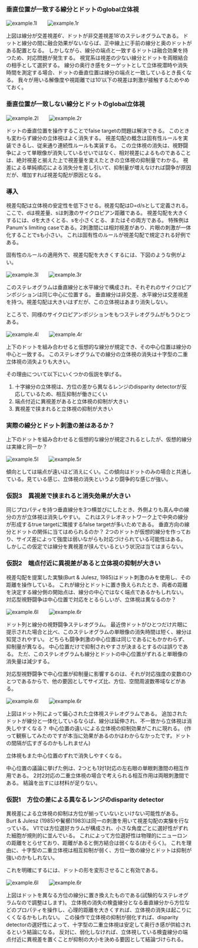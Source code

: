 ### 垂直位置が一致する線分とドットのglobal立体視

![example.1l](line_dot/stereograms/60l.png)　　![example.1r](line_dot/stereograms/60r.png)

上図は線分が交差視差6′、ドットが非交差視差18′のステレオグラムである。
ドットと線分の間に融合効果がないならば、正中線上に手前の線分と奥のドットがある配置となる。
しかしながら、線分の端点と一致するドットは融合効果を持つため、対応問題が発生する。
視覚系は視差の少ない線分とドットを両眼結合の相手として選択する。
線分の奥行き感をターゲットとして立体視潜時や消失時間を測定する場合、ドットの垂直位置は線分の端点と一致しているとき長くなる。
我々が用いる解像度や視距離では10′以下の視差は刺激が接触するためやめておく。

### 垂直位置が一致しない線分とドットのglobal立体視

![example.2l](line_dot2/stereograms/44l.png)　　![example.2r](line_dot2/stereograms/44r.png)

ドットの垂直位置を操作することでfalse targetの問題は解決できる。
このときも変わらず線分の立体視はよく消失する。
視差勾配の概念は固有性ルールを実装できるし、従来通り連続性ルールも実装する。
この立体視の消失は、視野闘争によって単眼像が消失しているせいではなく、相対視差によるものであることは、絶対視差と揃えた上で視差量を変えたときの立体視の抑制量でわかる。
視差による単純順応による消失分を差し引いて、抑制量が増えなければ闘争が原因だが、増加すれば視差勾配が原因となる。

### 導入

視差勾配は立体視の安定性を低下させる。視差勾配はD=d/sとして定義される。ここで、dは視差量、sは刺激のサイクロピアン距離である。
視差勾配を大きくするには、dを大きくとる、sを小さくとる、またはその両方である。
特殊例はPanum's limiting caseである。2刺激間には相対視差があり、片眼の刺激が一体化することでsも小さい。
これは固有性のルールが視差勾配で規定される好例である。

固有性のルールの適用外で、視差勾配を大きくするには、下図のような例がよい。

![example.3l](line_line/stereograms/40l.png)　　![example.3r](line_line/stereograms/40r.png)

このステレオグラムは垂直線分と水平線分で構成され、それぞれのサイクロピアンポジションは同じ中心に位置する。
垂直線分は非交差、水平線分は交差視差を持つ。視差勾配は大きいはずだが、この立体視はあまり消失しない。

ところで、同様のサイクロピアンポジションをもつステレオグラムがもうひとつある。

![example.4l](line_dot/stereograms/44l.png)　　![example.4r](line_dot/stereograms/44r.png)

上下のドットを組み合わせると仮想的な線分が規定でき、その中心位置は線分の中心と一致する。
このステレオグラムでの線分の立体視の消失は十字型の二重立体視の消失よりも大きい。

その理由について以下にいくつかの仮説を挙げる。
<ol>
<li>十字線分の立体視は、方位の差から異なるレンジのdisparity detectorが反応しているため、相互抑制が働きにくい</li>
<li>端点付近に異視差があると立体視の抑制が大きい</li>
<li>異視差で挟まれると立体視の抑制が大きい</li>
</ol>

### 実際の線分とドット刺激の差はあるか？

上下のドットを組み合わせると仮想的な線分が規定されるとしたが、仮想的線分は実線と同一か？


![example.5l](line_line2/stereograms/44l.png)　　![example.5r](line_line2/stereograms/44r.png)

傾向としては端点が遠いほど消えにくい。この傾向はドットのみの場合と共通している。見ている感じ、立体視の消失というより闘争的な感じが強い。

### 仮説3　異視差で挟まれると消失効果が大きい

同じプロパティを持つ垂直線分を3つ横並びにしたとき、外側よりも真ん中の線分の方が立体視は消失しやすい。
これはステレオネットワーク上で中央の線分が形成するtrue targetに隣接するfalse targetが多いためである。
垂直方向の線分とドットの関係に当てはめられるのか？ 
2つのドットが仮想的線分を作っており、サイズ差によって強度は弱いながらも対応づけられている可能性はある。
しかしこの仮定では線分を異視差が挟んでいるという状況は当てはまらない。

### 仮説2　端点付近に異視差があると立体視の抑制が大きい

視差勾配を提案した実験(Burt & Julesz, 1985)はドット刺激のみを使用し、その距離を操作している。
これが線分とドットに置き換えられたとき、両者の距離を決定する線分側の開始点は、線分の中心ではなく端点であるかもしれない。
対応型視野闘争は中心位置で対応をとるらしいが、立体視は異なるのか？

![example.6l](../dotspattern/rival_dots/stereograms/8ls21.png)　　![example.6r](../dotspattern/added_dots/stereograms/0ls01.png)

ドット列と線分の視野闘争ステレオグラム。
最近傍ドットがひとつだけ片眼に提示された場合と比べ、このステレオグラムの単眼像の消失時間は短く、線分は知覚されやすい。
どちらも闘争刺激の中心位置は同じであるにもかかわらず、抑制量が異なる。
中心位置だけで抑制されやすさが決まるとするのは誤りである。
ただ、このステレオグラムも線分とドットの中心位置がずれると単眼像の消失量は減少する。

対応型視野闘争で中心位置が抑制量に影響するのは、それが対応強度の変数のひとつであるからで、他の要因としてサイズ比、方位、空間周波数帯域などがある。

![example.6l](../dotspattern/normal_dot/stereograms/ls53l.png)　　![example.6r](../dotspattern/normal_dot/stereograms/ls53r.png)

上図はドット列によって偏心された立体視ステレオグラムである。
追加されたドットが線分と一体化しているならば、線分は延伸され、不一致から立体視は消失しやすくなる？
中心位置の違いによる立体視の抑制効果がこれに現れる。
(作って観察してみたのですが本当に効果があるのかはわからなかったです。ドットの間隔が広すぎるのかもしれません)

立体視もまた中心位置のずれで消失しやすくなる。

中心位置の議論に挙げた例は、2つとも1対1対応の左右眼の単眼刺激間の相互作用である。
2対2対応の二重立体視の場合で考えられる相互作用は両眼刺激間である。
結論を出すには材料が足りない。


### 仮説1　方位の差による異なるレンジのdisparity detector

異視差による立体視の抑制は方位が揃っていないといけない可能性がある。
Burt & Julesz (1985)や鬢櫛(1983)は同一の刺激を用いて視差勾配の実験を行なっている。
V1では方位選好カラムが構成され、小さな角度ごとに選好性がずれた細胞が規則的に並んでいる。
これによって方位選好性は物理的にニューロンの距離をとらせており、距離があると側方結合は弱くなる(おそらく)。
これを理由に、十字型の二重立体視は相互抑制が弱く、方位一致の線分とドットは抑制が強いのかもしれない。

これを明確にするには、ドットの形を変形させること有効である。

![example.6l](line_dot3/stereograms/44l.png)　　![example.6r](line_dot3/stereograms/44r.png)

上図はドットを異なる方位の線分に置き換えたものである(試験的なステレオグラムなので調整はします)。
立体視の消失の検査線分となる垂直線分から方位などのプロパティを操作し、心理的距離を大きくすれば、立体視の消失は起こりにくくなるかもしれない。
この操作で立体視の抑制が弱化すれば、disparity detectorの選好性によって、十字型の二重立体視は安定して奥行き感が供給されるという結論になる。
反対に、弱化しなければ、立体視している検査線分の端点付近に異視差を置くことが抑制の大小を決める要因として結論づけられる。
